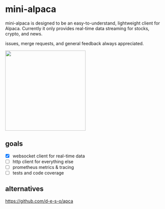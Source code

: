 # mini-alpaca

mini-alpaca is designed to be an easy-to-understand, lightweight client for Alpaca.  Currently it only provides real-time data streaming for stocks, crypto, and news.

issues, merge requests, and general feedback always appreciated.

<img src="https://github.com/jaredmcqueen/mini-alpaca/assets/3491953/d4e963e9-51b9-4863-9342-b05a570b1fbc" width="256">

## goals
- [X] websocket client for real-time data
- [ ] http client for everything else
- [ ] prometheus metrics & tracing
- [ ] tests and code coverage

## alternatives
https://github.com/d-e-s-o/apca
